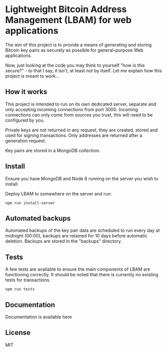 # Lightweight Bitcoin Address Management (LBAM) for web applications

The aim of this project is to provide a means of generating and storing Bitcoin key pairs as securely as possible for general-purpose Web applications.

Now, just looking at the code you may think to yourself "how is this secure?" - to that I say, it isn't, at least not by itself. Let me explain how this project is meant to work...

## How it works

This project is intended to run on its own dedicated server, separate and only accepting incoming connections from port 3000. Incoming connections can only come from sources you trust, this will need to be configured by you.

Private keys are not returned in any request, they are created, stored and used for signing transactions. Only addresses are returned after a generation request.

Key pairs are stored in a MongoDB collection.

## Install

Ensure you have MongoDB and Node 8 running on the server you wish to install.

Deploy LBAM to somewhere on the server and run:

``` npm run install-server ```

## Automated backups

Automated backups of the key pair data are scheduled to run every day at midnight (00:00), backups are retained for 10 days before automatic deletion. Backups are stored in the "backups" directory.

## Tests

A few tests are available to ensure the main components of LBAM are functioning correctly. It should be noted that there is currently no existing tests for transactions. 

``` npm run tests ```

## Documentation

Documentation is available here

## License

MIT